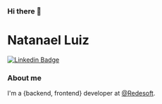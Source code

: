 ### Hi there 👋

<!--
**NatanaeLuiz/NatanaeLuiz** is a ✨ _special_ ✨ repository because its `README.md` (this file) appears on your GitHub profile.

Here are some ideas to get you started:

- 🔭 I’m currently working on ...
- 🌱 I’m currently learning ...
- 👯 I’m looking to collaborate on ...
- 🤔 I’m looking for help with ...
- 💬 Ask me about ...
- 📫 How to reach me: ...
- 😄 Pronouns: ...
- ⚡ Fun fact: ...
-->

# Natanael Luiz

[![Linkedin Badge](https://img.shields.io/badge/-LinkedIn-blue?style=flat-square&logo=Linkedin&logoColor=white&link=https://www.linkedin.com/in/natanael-luiz-10/)](https://www.linkedin.com/in/natanael-luiz-10/)

### About me
I'm a {backend, frontend} developer at [@Redesoft](https://www.redesoft.com.br/).
